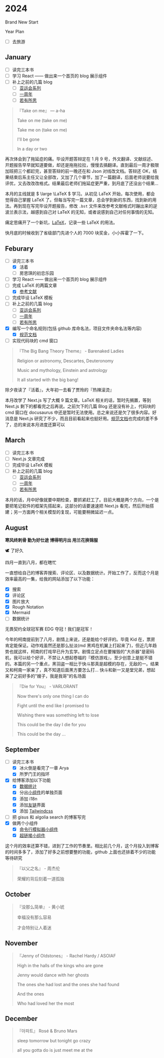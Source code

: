 # 2024

Brand New Start

Year Plan

- [ ] 去旅游

## January

- [ ] 读完三本书
- [ ] 学习 React —— 做出来一个首页的 blog 展示组件
- [ ] 补上之前的几篇 blog
  - [ ] [亚运会系列](/blog/AsianGamesOpeningCeremony)
  - [ ] [一周年](/blog/1stAnniversary)
  - [ ] [若有所思](/blog/Thoughts)

> 『Take on me』 — a-ha
>
> Take on me (take on me)
>
> Take me on (take on me)
>
> I'll be gone
>
> In a day or two

再次体会到了拖延症的痛。毕设开题答辩定在 1 月 9 号，外文翻译、文献综述、开题报告早早就知道要做，却还是拖拖拉拉，慢慢去搞翻译。直到最后一周才极限加班把三个都赶完，甚至答辩的前一晚还在和 Json 对线改文档。答辩还 OK，结果结束后系主任又让全部改，又加了几个章节，加了一篇翻译，后面老师说要给我评优，又去改改改格式。结果最后老师们拖延症更严重，到月底了还没出个结果...

本月的主线就是 $ \large \LaTeX $ 学习。从初见 LaTeX 开始，每次使用，都会觉得自己掌握 LaTeX 了。但每当写完一篇文章，总会学到新的东西，找到新的用法。再到现在写完毕设开题报告，修改 `.bst` 文件来改参考文献格式时蹦出来的逆波兰表示法，越感到自己对 LaTeX 的无知，或者说感到自己对任何事情的无知。

痛定思痛开了一个新坑，[LaTeX](/docs/Latex)，记录一些 LaTeX 的用法。

快月底的时候收到了省级部门先进个人的 7000 块奖金，小小挥霍了一下。

## Feburary

- [ ] 读完三本书
  - [x] 活着
  - [ ] 房思琪的初恋乐园
- [ ] 学习 React —— 做出来一个首页的 blog 展示组件
- [ ] 完成 LaTeX 的两篇文章
  - [x] [参考文献](/docs/Latex/Reference)
- [ ] 完成毕设 LaTeX 模板
- [ ] 补上之前的几篇 blog
  - [ ] [亚运会系列](/blog/AsianGamesOpeningCeremony)
  - [ ] [一周年](/blog/1stAnniversary)
  - [ ] [若有所思](/blog/Thoughts)
- [x] 编写一个命名规则(包括 github 库命名法，项目文件夹命名法等内容)
  - [x] [规范文档](/docs/Rules)
- [ ] 实现代码块的 cmd 窗口

> 『The Big Bang Theory Theme』 - Barenaked Ladies
>
> Religion or astronomy, Descartes, Deuteronomy
>
> Music and mythology, Einstein and astrology
>
> It all started with the big bang!

除夕夜读了『活着』，大年初一去看了贾玲的『热辣滚烫』

本月改学了 Next.js 写了大概 9 篇文章。LaTeX 相关的话，暂时先搁置，等到 Next.js 剩下的都看完之后再说。之前欠下的几篇 Blog 还是没有补上，代码块的 cmd 窗口在 docusaurus 中还是暂时无法使用。总之来说还是欠了很多内容。好消息是 Next.js 研究了不少，而且目前看起来也挺好用。[规范文档](/docs/Rules)也完成的差不多了，总的来说本月进度还算可以

## March

- [ ] 读完三本书
- [ ] Next.js 文章完成
- [ ] 完成毕设 LaTeX 模板
- [ ] 补上之前的几篇 blog
  - [ ] [亚运会系列](/blog/AsianGamesOpeningCeremony)
  - [ ] [一周年](/blog/1stAnniversary)
  - [ ] [若有所思](/blog/Thoughts)

本月的话，月中好像就要中期检查，要抓紧赶工了。目前大概是两个方向，一个是要把笔记软件的框架先搭起来，这部分的话要速速把 Next.js 看完，然后开始搭建；另一方面两个相关模型的复现，可能要稍微延迟一点。

[VS ShortCut]: https://code.visualstudio.com/shortcuts/keyboard-shortcuts-windows.pdf

## August

**寒风终刺骨 勤为好仕途 博得明月出 用兰花换锦服**

🕊 了好久

四月一直到八月，都在瞎忙

一直想给自己的博客弄搜索、评论区、以及数据统计。开始工作了，反而这个月是效率最高的一集，给我的网站添加了以下功能：

- [x] 搜索
- [x] 评论区
- [x] 图片放大
- [x] Rough Notation
- [x] Mermaid
- [ ] 数据统计

无畏契约全球冠军赛 EDG 夺冠！我们是冠军！

今年的柯南提前到了八月，剧情上来说，还是能给个好评的。毕竟 Kid 在，票房肯定能保证。动作戏虽然还是那么扯淡(md 黑鸡在机翼上打起来了)，但近几年趋势也就这样，柯南的打戏早已升为玄学。剧情立足点在要摧毁的"大杀器"是密码机，我可以给个好评，不禁让人想起卷福的『模仿游戏』，至少创意上是挺不错的。本篇的另一个重点，黑羽盗一相比于快斗那真是超模的存在，无敌的一。结果又和柯南一家亲了，真不知道后面黑方要怎么打... 快斗和新一又是堂兄弟，想起来了之前好多的"嫂子，我是我哥"的名场面

> 『Die for You』 - VARLORANT
>
> Now there's only one thing I can do
>
> Fight until the end like I promised to
>
> Wishing there was something left to lose
>
> This could be the day I die for you
>
> This could be the day ...

## September

- [ ] 读完三本书
  - [x] 冰火倒是看完了一章 Arya
  - [x] 所罗门王的指环
- [x] 给博客添加以下功能
  - [x] [数据统计](https://umami.castamerego.com/share/EplxZVQRe6OkyBt3/castamerego.com)
  - [x] 分出[小组件](/docs/Snippets/Intro)的单独页面
  - [x] 添加 i18n
  - [x] 添加[友链](/friends)界面
  - [x] 添加 [Tailwindcss](/docs/Server/Docusaurus-Theme)
- [ ] 把 gisus 和 algolia search 的博客写完
- [x] 做两个小组件
  - [x] [命令行模拟器小组件](/docs/Snippets/Components/cmdTerminal)
  - [x] [超链接小组件](/docs/Snippets/Components/Link)

这个月的效率还算不错，进到了工作的节奏里。相比前几个月，这个月投入到博客的时间多多了，添加了好多之前想要整的功能，github 上面也还排着不少的功能等待研究

> 『以父之名』 - 周杰伦
>
> 荣耀的背后刻着一道孤独

## October

> 『没那么简单』 - 黄小琥
>
> 幸福没有那么容易
>
> 才会特别让人着迷

## November

> 『Jenny of Oldstones』 - Rachel Hardy / ASOIAF
>
> High in the halls of the kings who are gone
>
> Jenny would dance with her ghosts
>
> The ones she had lost and the ones she had found
>
> And the ones
>
> Who had loved her the most

## December

> 『아파트』 Rosé & Bruno Mars
>
> sleep tomorrow but tonight go crazy
>
> all you gotta do is just meet me at the
